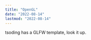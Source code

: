 ```yaml
---
title: "OpenGL"
date: "2022-08-14"
lastmod: "2022-08-14"
---
```


tsoding has a GLFW template, look it up.

